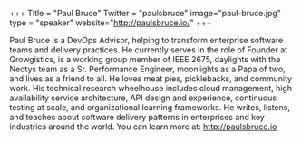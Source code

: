 +++
Title = "Paul Bruce"
Twitter = "paulsbruce"
image="paul-bruce.jpg"
type = "speaker"
website="http://paulsbruce.io/"
+++

Paul Bruce is a DevOps Advisor, helping to transform enterprise software teams and delivery practices. He currently serves in the role of Founder at Growgistics, is a working group member of IEEE 2675, daylights with the Neotys team as a Sr. Performance Engineer, moonlights as a Papa of two, and lives as a friend to all. He loves meat pies, picklebacks, and community work. His technical research wheelhouse includes cloud management, high availability service architecture, API design and experience, continuous testing at scale, and organizational learning frameworks. He writes, listens, and teaches about software delivery patterns in enterprises and key industries around the world. You can learn more at: http://paulsbruce.io